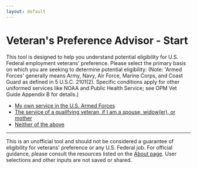 ```yaml
---
layout: default
---
```


# Veteran's Preference Advisor - Start

This tool is designed to help you understand potential eligibility for U.S. Federal employment veterans' preference. Please select the primary basis on which you are seeking to determine potential eligibility: (Note: 'Armed Forces' generally means Army, Navy, Air Force, Marine Corps, and Coast Guard as defined in 5 U.S.C. 2101(2). Specific conditions apply for other uniformed services like NOAA and Public Health Service; see OPM Vet Guide Appendix B for details.)

* [My own service in the U.S. Armed Forces](advisor/ownservice_intro.md)
* [The service of a qualifying veteran, if I am a spouse, widow(er), or mother](advisor/derived_intro.md)
* [Neither of the above](advisor/ineligible_general.md)

***

This is an unofficial tool and should not be considered a guarantee of eligibility for veterans' preference or any U.S. Federal job. For official guidance, please consult the resources listed on the [About page](advisor/about.md). User selections and other inputs are not saved or shared.
